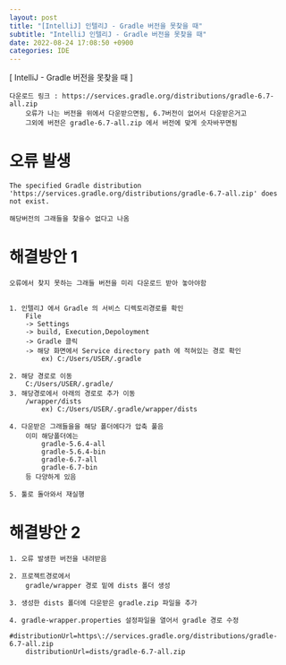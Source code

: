 ```yaml
---
layout: post
title: "[IntelliJ] 인텔리J - Gradle 버전을 못찾을 때"
subtitle: "IntelliJ 인텔리J - Gradle 버전을 못찾을 때"
date: 2022-08-24 17:08:50 +0900
categories: IDE
---
```

[ IntelliJ - Gradle 버전을 못찾을 때 ]

	다운로드 링크 : https://services.gradle.org/distributions/gradle-6.7-all.zip
		오류가 나는 버전을 위에서 다운받으면됨, 6.7버전이 없어서 다운받은거고
		그외에 버전은 gradle-6.7-all.zip 에서 버전에 맞게 숫자바꾸면됨



# 오류 발생
	The specified Gradle distribution 'https://services.gradle.org/distributions/gradle-6.7-all.zip' does not exist.

	해당버전의 그래들을 찾을수 없다고 나옴

#  해결방안 1
	오류에서 찾지 못하는 그래들 버전을 미리 다운로드 받아 놓아야함
	

	1. 인텔리J 에서 Gradle 의 서비스 디렉토리경로를 확인
		File 
		-> Settings 
		-> build, Execution,Depoloyment
		-> Gradle 클릭
		-> 해당 화면에서 Service directory path 에 적혀있는 경로 확인
			ex) C:/Users/USER/.gradle
	
	2. 해당 경로로 이동
		C:/Users/USER/.gradle/
	3. 해당경로에서 아래의 경로로 추가 이동
		/wrapper/dists
			ex) C:/Users/USER/.gradle/wrapper/dists

	4. 다운받은 그래들을을 해당 폴더에다가 압축 풀음
		이미 해당폴더에는
			gradle-5.6.4-all
			gradle-5.6.4-bin
			gradle-6.7-all
			gradle-6.7-bin 
		등 다양하게 있음

	5. 툴로 돌아와서 재실행


# 해결방안 2

	1. 오류 발생한 버전을 내려받음

	2. 프로젝트경로에서 
		gradle/wrapper 경로 밑에 dists 폴더 생성
	
	3. 생성한 dists 폴더에 다운받은 gradle.zip 파일을 추가

	4. gradle-wrapper.properties 설정파일을 열어서 gradle 경로 수정
		#distributionUrl=https\://services.gradle.org/distributions/gradle-6.7-all.zip
		distributionUrl=dists/gradle-6.7-all.zip



	
